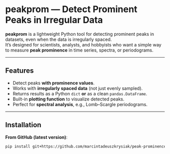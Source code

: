 # peakprom — Detect Prominent Peaks in Irregular Data

**peakprom** is a lightweight Python tool for detecting prominent peaks in datasets, even when the data is irregularly spaced.  
It’s designed for scientists, analysts, and hobbyists who want a simple way to measure **peak prominence** in time series, spectra, or periodograms.

---

## Features
- Detect peaks **with prominence values**.
- Works with **irregularly spaced data** (not just evenly sampled).
- Returns results as a Python `dict` **or** as a clean `pandas.DataFrame`.
- Built-in **plotting function** to visualize detected peaks.
- Perfect for **spectral analysis**, e.g., Lomb–Scargle periodograms.

---

## Installation

**From GitHub (latest version)**:
```bash
pip install git+https://github.com/marcintadeuszkrysiak/peak-prominence.git
